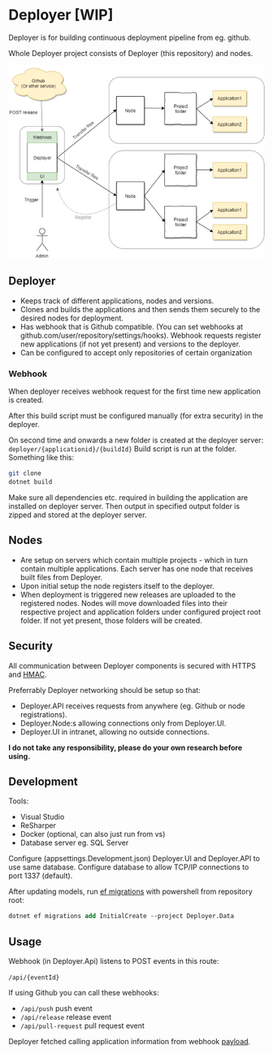 # Deployer [WIP]

Deployer is for building continuous deployment pipeline from eg. github.

Whole Deployer project consists of Deployer (this repository) and nodes.

![diagram](docs/images/diagram.png)

## Deployer

- Keeps track of different applications, nodes and versions.
- Clones and builds the applications and then sends them securely to the desired nodes for deployment.
- Has webhook that is Github compatible. (You can set webhooks at github.com/user/repository/settings/hooks).
Webhook requests register new applications (if not yet present) and versions to the deployer.
- Can be configured to accept only repositories of certain organization

### Webhook

When deployer receives webhook request for the first time new application is created.

After this build script must be configured manually (for extra security) in the deployer.

On second time and onwards a new folder is created at the deployer server: `deployer/{applicationid}/{buildId}`
Build script is run at the folder. Something like this:
```sh
git clone 
dotnet build
```
Make sure all dependencies etc. required in building the application are installed on deployer server.
Then output in specified output folder is zipped and stored at the deployer server.

## Nodes

- Are setup on servers which contain multiple projects - which in turn contain multiple applications. Each server has one node that receives built files from Deployer.
- Upon initial setup the node registers itself to the deployer.
- When deployment is triggered new releases are uploaded to the registered nodes. Nodes will move downloaded files into their respective project and application folders under configured project root folder.
If not yet present, those folders will be created.

## Security

All communication between Deployer components is secured with HTTPS and [HMAC](https://en.wikipedia.org/wiki/HMAC).

Preferrably Deployer networking should be setup so that:
- Deployer.API receives requests from anywhere (eg. Github or node registrations).
- Deployer.Node:s allowing connections only from Deployer.UI.
- Deployer.UI in intranet, allowing no outside connections.

**I do not take any responsibility, please do your own research before using.**

## Development

Tools:
- Visual Studio
- ReSharper
- Docker (optional, can also just run from vs)
- Database server eg. SQL Server

Configure (appsettings.Development.json) Deployer.UI and Deployer.API to use same database.
Configure database to allow TCP/IP connections to port 1337 (default).

After updating models, run [ef migrations](https://docs.microsoft.com/en-us/ef/core/get-started/overview/first-app?tabs=netcore-cli) with powershell from repository root:
```ps
dotnet ef migrations add InitialCreate --project Deployer.Data
```

## Usage

Webhook (in Deployer.Api) listens to POST events in this route:

`/api/{eventId}`

If using Github you can call these webhooks:

- `/api/push` push event
- `/api/release` release event
- `/api/pull-request` pull request event 

Deployer fetched calling application information from webhook [payload](https://docs.github.com/en/free-pro-team@latest/developers/webhooks-and-events/webhook-events-and-payloads).

